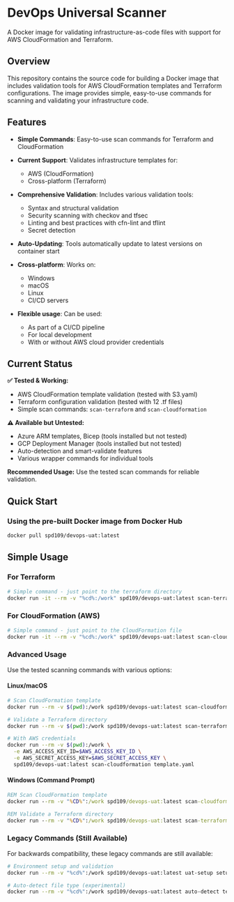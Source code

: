 # DevOps Universal Scanner

A Docker image for validating infrastructure-as-code files with support for AWS CloudFormation and Terraform.

## Overview

This repository contains the source code for building a Docker image that includes validation tools for AWS CloudFormation templates and Terraform configurations. The image provides simple, easy-to-use commands for scanning and validating your infrastructure code.

## Features

- **Simple Commands**: Easy-to-use scan commands for Terraform and CloudFormation
- **Current Support**: Validates infrastructure templates for:
  - AWS (CloudFormation)
  - Cross-platform (Terraform)

- **Comprehensive Validation**: Includes various validation tools:
  - Syntax and structural validation
  - Security scanning with checkov and tfsec  
  - Linting and best practices with cfn-lint and tflint
  - Secret detection
  
- **Auto-Updating**: Tools automatically update to latest versions on container start  
- **Cross-platform**: Works on:
  - Windows
  - macOS  
  - Linux
  - CI/CD servers

- **Flexible usage**: Can be used:
  - As part of a CI/CD pipeline
  - For local development
  - With or without AWS cloud provider credentials

## Current Status

**✅ Tested & Working:**

- AWS CloudFormation template validation (tested with S3.yaml)
- Terraform configuration validation (tested with 12 .tf files)
- Simple scan commands: `scan-terraform` and `scan-cloudformation`

**⚠️ Available but Untested:**

- Azure ARM templates, Bicep (tools installed but not tested)
- GCP Deployment Manager (tools installed but not tested)  
- Auto-detection and smart-validate features
- Various wrapper commands for individual tools

**Recommended Usage:** Use the tested scan commands for reliable validation.

## Quick Start

### Using the pre-built Docker image from Docker Hub

```bash
docker pull spd109/devops-uat:latest
```

## Simple Usage

### For Terraform

```bash
# Simple command - just point to the terraform directory
docker run -it --rm -v "%cd%:/work" spd109/devops-uat:latest scan-terraform terraform
```

### For CloudFormation (AWS)

```bash
# Simple command - just point to the CloudFormation file
docker run -it --rm -v "%cd%:/work" spd109/devops-uat:latest scan-cloudformation S3.yaml
```

### Advanced Usage

Use the tested scanning commands with various options:

#### Linux/macOS

```bash
# Scan CloudFormation template
docker run --rm -v $(pwd):/work spd109/devops-uat:latest scan-cloudformation your-template.yaml

# Validate a Terraform directory
docker run --rm -v $(pwd):/work spd109/devops-uat:latest scan-terraform ./terraform/

# With AWS credentials
docker run --rm -v $(pwd):/work \
  -e AWS_ACCESS_KEY_ID=$AWS_ACCESS_KEY_ID \
  -e AWS_SECRET_ACCESS_KEY=$AWS_SECRET_ACCESS_KEY \
  spd109/devops-uat:latest scan-cloudformation template.yaml
```

#### Windows (Command Prompt)

```cmd
REM Scan CloudFormation template
docker run --rm -v "%CD%":/work spd109/devops-uat:latest scan-cloudformation your-template.yaml

REM Validate a Terraform directory
docker run --rm -v "%CD%":/work spd109/devops-uat:latest scan-terraform terraform\
```

### Legacy Commands (Still Available)

For backwards compatibility, these legacy commands are still available:

```bash
# Environment setup and validation
docker run --rm -v "%cd%":/work spd109/devops-uat:latest uat-setup setup

# Auto-detect file type (experimental)
docker run --rm -v "%cd%":/work spd109/devops-uat:latest auto-detect template.yaml
```
